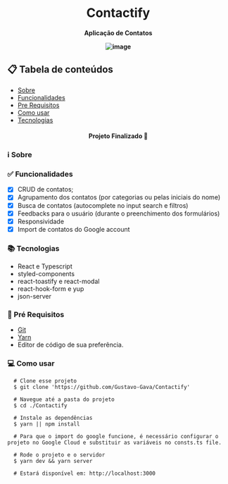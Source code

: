<h1 align="center" >
  Contactify
</h1>

<h4 align="center"/> Aplicação de Contatos </p>

![image](https://github.com/Gustavo-Gava/Contactify/assets/77810817/68a42444-194e-4dce-b511-9edf4bf9765e)

## 📋 Tabela de conteúdos

<!--ts-->

- [Sobre](#sobre)
- [Funcionalidades](#funcionalidades)
- [Pre Requisitos](#requisitos)
- [Como usar](#como-usar)
- [Tecnologias](#tecnologias)

<!--te-->

<h4 align="center">
  Projeto Finalizado 🚀  
</h4>

<h3 id="sobre">ℹ Sobre </h3>

<h3 id="funcionalidades"> ✅ Funcionalidades </h3>
 
- [x] CRUD de contatos;
- [x] Agrupamento dos contatos (por categorias ou pelas iniciais do nome)
- [x] Busca de contatos (autocomplete no input search e filtros)
- [x] Feedbacks para o usuário (durante o preenchimento dos formulários)
- [x] Responsividade
- [x] Import de contatos do Google account

<h3 id="tecnologias"> 📚 Tecnologias </h3>

- React e Typescript
- styled-components
- react-toastify e react-modal
- react-hook-form e yup
- json-server

<h3 id="requisitos">🔧 Pré Requisitos</h3>

- [Git](https://git-scm.com)
- [Yarn](https://yarnpkg.com)
- Editor de código de sua preferência.

<h3 id="como-usar">💻 Como usar</h3>

```
  # Clone esse projeto
  $ git clone 'https://github.com/Gustavo-Gava/Contactify'

  # Navegue até a pasta do projeto
  $ cd ./Contactify

  # Instale as dependências
  $ yarn || npm install

  # Para que o import do google funcione, é necessário configurar o projeto no Google Cloud e substituir as variáveis no consts.ts file.

  # Rode o projeto e o servidor
  $ yarn dev && yarn server

  # Estará disponível em: http://localhost:3000
```
